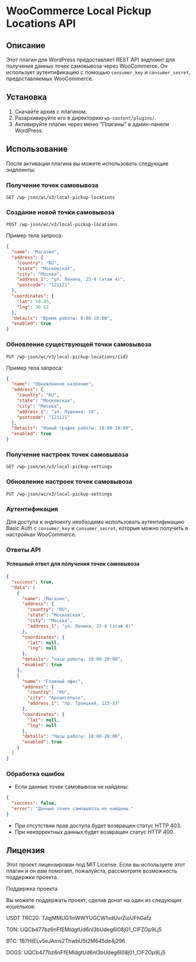 # WooCommerce Local Pickup Locations API

## Описание
Этот плагин для WordPress предоставляет REST API эндпоинт для получения данных точек самовывоза через WooCommerce. Он использует аутентификацию с помощью `consumer_key` и `consumer_secret`, предоставляемых WooCommerce.

## Установка
1. Скачайте архив с плагином.
2. Разархивируйте его в директорию `wp-content/plugins/`.
3. Активируйте плагин через меню "Плагины" в админ-панели WordPress.

## Использование
После активации плагина вы можете использовать следующие эндпоинты:

### Получение точек самовывоза

```
GET /wp-json/wc/v3/local-pickup-locations
```

### Создание новой точки самовывоза

```
POST /wp-json/wc/v3/local-pickup-locations
```

Пример тела запроса:
```json
{
  "name": "Магазин",
  "address": {
    "country": "RU",
    "state": "Московская",
    "city": "Москва",
    "address_1": "ул. Ленина, 23-4 (этаж 4)",
    "postcode": "121121"
  },
  "coordinates": {
    "lat": 50.45,
    "lng": 30.52
  },
  "details": "Время работы: 9:00-18:00",
  "enabled": true
}
```

### Обновление существующей точки самовывоза

```
PUT /wp-json/wc/v3/local-pickup-locations/{id}
```

Пример тела запроса:
```json
{
  "name": "Обновленное название",
  "address": {
    "country": "RU",
    "state": "Московская",
    "city": "Москва",
    "address_1": "ул. Пушкина, 10",
    "postcode": "121121"
  },
  "details": "Новый график работы: 10:00-19:00",
  "enabled": true
}
```

### Получение настроек точек самовывоза

```
GET /wp-json/wc/v3/local-pickup-settings
```

### Обновление настроек точек самовывоза

```
PUT /wp-json/wc/v3/local-pickup-settings
```

### Аутентификация
Для доступа к эндпоинту необходимо использовать аутентификацию Basic Auth с `consumer_key` и `consumer_secret`, которые можно получить в настройках WooCommerce.

### Ответы API

#### Успешный ответ для получения точек самовывоза
```json
{
  "success": true,
  "data": [
    {
      "name": "Магазин",
      "address": {
        "country": "RU",
        "state": "Московская",
        "city": "Москва",
        "address_1": "ул. Ленина, 23-4 (этаж 4)"
      },
      "coordinates": {
        "lat": null,
        "lng": null
      },
      "details": "часы работы: 10:00-20:00",
      "enabled": true
    },
    {
      "name": "Главный офис",
      "address": {
        "country": "RU",
        "city": "Архангельск",
        "address_1": "пр. Троицкий, 123-33"
      },
      "coordinates": {
        "lat": null,
        "lng": null
      },
      "details": "Часы работы: 10:00-20:00",
      "enabled": true
    }
  ]
}
```

### Обработка ошибок
- Если данные точек самовывоза не найдены:
```json
{
  "success": false,
  "error": "Данные точек самовывоза не найдены."
}
```

- При отсутствии прав доступа будет возвращен статус HTTP 403.
- При некорректных данных будет возвращен статус HTTP 400.

## Лицензия

Этот проект лицензирован под MIT License. Если вы используете этот плагин и он вам помогает, пожалуйста, рассмотрите возможность поддержки проекта.

Поддержка проекта

Вы можете поддержать проект, сделав донат на один из следующих кошельков:

USDT TRC20: TJqjMMUG1inWWYUGCW1vdUvrZioUFhGafz

TON: UQCb477bz6nFfEMIdgtUd6nl3bUdeg6I08j01_CIFZOp9Lj5

BTC: 1B7HtELv5eJAms2ThwbU5t2M645de4j296

DOGS: UQCb477bz6nFfEMIdgtUd6nl3bUdeg6I08j01_CIFZOp9Lj5



